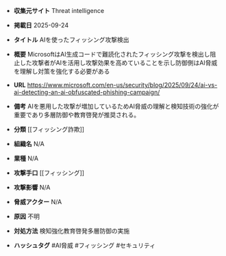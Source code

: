 - **収集元サイト**
Threat intelligence

- **掲載日**
2025-09-24

- **タイトル**
AIを使ったフィッシング攻撃検出

- **概要**
MicrosoftはAI生成コードで難読化されたフィッシング攻撃を検出し阻止した攻撃者がAIを活用し攻撃効果を高めていることを示し防御側はAI脅威を理解し対策を強化する必要がある

- **URL**
https://www.microsoft.com/en-us/security/blog/2025/09/24/ai-vs-ai-detecting-an-ai-obfuscated-phishing-campaign/

- **備考**
AIを悪用した攻撃が増加しているためAI脅威の理解と検知技術の強化が重要であり多層防御や教育啓発が推奨される。

- **分類**
[[フィッシング詐欺]]

- **組織名**
N/A

- **業種**
N/A

- **攻撃手口**
[[フィッシング]]

- **攻撃影響**
N/A

- **脅威アクター**
N/A

- **原因**
不明

- **対処方法**
検知強化教育啓発多層防御の実施

- **ハッシュタグ**
#AI脅威 #フィッシング #セキュリティ
